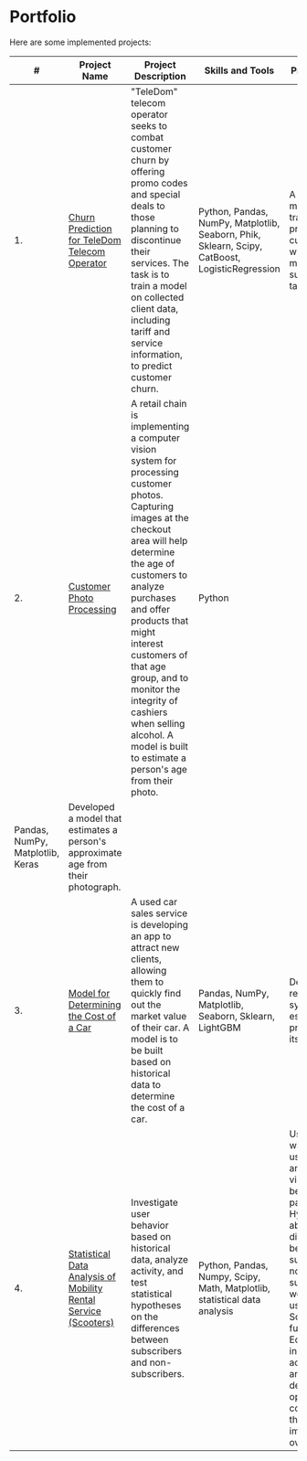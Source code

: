 # Portfolio

Here are some implemented projects:

| #    | Project Name | Project Description | Skills and Tools | Project Insights |
|------|--------------|---------------------|------------------|------------------|
| 1.   | [Churn Prediction for TeleDom Telecom Operator](https://github.com/Marinatsv07/Portfolio/tree/main/Classification_of_TeleDom_churn) | "TeleDom" telecom operator seeks to combat customer churn by offering promo codes and special deals to those planning to discontinue their services. The task is to train a model on collected client data, including tariff and service information, to predict customer churn. | Python, Pandas, NumPy, Matplotlib, Seaborn, Phik, Sklearn, Scipy, CatBoost, LogisticRegression | A classification model was trained to predict customer churn with a ROC_AUC metric of 0.93, surpassing the target of 0.85. |
| 2.   | [Customer Photo Processing](https://github.com/Marinatsv07/Portfolio/tree/main/Processing_client_photos) | A retail chain is implementing a computer vision system for processing customer photos. Capturing images at the checkout area will help determine the age of customers to analyze purchases and offer products that might interest customers of that age group, and to monitor the integrity of cashiers when selling alcohol. A model is built to estimate a person's age from their photo. | Python
Pandas, NumPy, Matplotlib, Keras| Developed a model that estimates a person's approximate age from their photograph. |
| 3.   | [Model for Determining the Cost of a Car](https://github.com/Marinatsv07/Portfolio/tree/main/Reccomendation_system_of_car_price) | A used car sales service is developing an app to attract new clients, allowing them to quickly find out the market value of their car. A model is to be built based on historical data to determine the cost of a car. | Pandas, NumPy, Matplotlib, Seaborn, Sklearn, LightGBM | Developed a recommendation system to estimate a car's price based on its description. |
| 4.   | [Statistical Data Analysis of Mobility Rental Service (Scooters)](https://github.com/Marinatsv07/Portfolio/tree/main/Statistical_analysis_of_renting_service) | Investigate user behavior based on historical data, analyze activity, and test statistical hypotheses on the differences between subscribers and non-subscribers. | Python, Pandas, Numpy, Scipy, Math, Matplotlib, statistical data analysis | User activity was analyzed using MatPlotLib and Seaborn for visualizing behavior patterns. Hypotheses about activity differences between subscribers and non-subscribers were tested using Scipy.stats functions. Economic indicators of activity were analyzed to determine optimal service conditions and their potential impact on overall revenue. |








